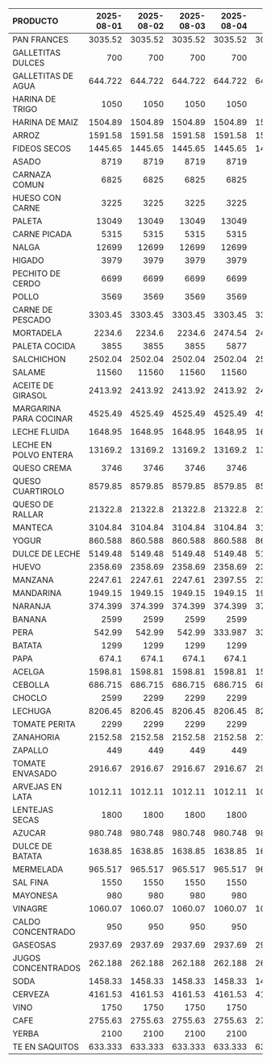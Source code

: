 | PRODUCTO               |   2025-08-01 |   2025-08-02 |   2025-08-03 |   2025-08-04 |   2025-08-05 |   2025-08-06 |   2025-08-07 |   2025-08-08 |   2025-08-09 |   2025-08-10 |   2025-08-11 |   2025-08-12 |   2025-08-13 |   2025-08-14 |   2025-08-15 |   2025-08-16 |   2025-08-17 |   2025-08-18 |   2025-08-19 |   2025-08-20 |   2025-08-21 |   2025-08-22 |
|:-----------------------|-------------:|-------------:|-------------:|-------------:|-------------:|-------------:|-------------:|-------------:|-------------:|-------------:|-------------:|-------------:|-------------:|-------------:|-------------:|-------------:|-------------:|-------------:|-------------:|-------------:|-------------:|-------------:|
| PAN FRANCES            |     3035.52  |     3035.52  |     3035.52  |     3035.52  |     3035.52  |     3035.52  |     3035.52  |     3035.52  |     3035.52  |     3035.52  |     3035.52  |     3035.52  |     3035.52  |     3035.52  |     3035.52  |     3035.52  |     3035.52  |     3035.52  |     3035.52  |     3035.52  |     3035.52  |     3035.52  |
| GALLETITAS DULCES      |      700     |      700     |      700     |      700     |      700     |      700     |      700     |      700     |      700     |      700     |      700     |      700     |      700     |      700     |      700     |      700     |      700     |      700     |      700     |      700     |      700     |      700     |
| GALLETITAS DE AGUA     |      644.722 |      644.722 |      644.722 |      644.722 |      644.722 |      644.722 |      644.722 |      644.722 |      644.722 |      644.722 |      644.722 |      644.722 |      644.722 |      644.722 |      644.722 |      644.722 |      644.722 |      644.722 |      644.722 |      644.722 |      644.722 |      644.722 |
| HARINA DE TRIGO        |     1050     |     1050     |     1050     |     1050     |     1050     |     1050     |     1050     |     1050     |     1050     |     1050     |     1050     |     1050     |     1050     |     1050     |     1050     |     1050     |     1050     |     1050     |     1050     |     1050     |     1050     |     1150     |
| HARINA DE MAIZ         |     1504.89  |     1504.89  |     1504.89  |     1504.89  |     1504.89  |     1504.89  |     1504.89  |     1504.89  |     1504.89  |     1504.89  |     1504.89  |     1504.89  |     1504.89  |     1504.89  |     1504.89  |     1504.89  |     1504.89  |     1504.89  |     1504.89  |     1504.89  |     1504.89  |     1504.89  |
| ARROZ                  |     1591.58  |     1591.58  |     1591.58  |     1591.58  |     1591.58  |     1591.58  |     1591.58  |     1591.58  |     1591.58  |     1591.58  |     1591.58  |     1591.58  |     1591.58  |     1591.58  |     1591.58  |     1591.58  |     1591.58  |     1591.58  |     1591.58  |     1591.58  |     1591.58  |     1591.58  |
| FIDEOS SECOS           |     1445.65  |     1445.65  |     1445.65  |     1445.65  |     1445.65  |     1445.65  |     1445.65  |     1445.65  |     1445.65  |     1445.65  |     1445.65  |     1445.65  |     1445.65  |     1445.65  |     1445.65  |     1445.65  |     1445.65  |     1445.65  |     1445.65  |     1445.65  |     1445.65  |     1445.65  |
| ASADO                  |     8719     |     8719     |     8719     |     8719     |     8719     |     8719     |     8719     |     8719     |     8719     |     8719     |     8719     |     8719     |     8719     |     8719     |     7227.66  |     7227.66  |     7227.66  |     7227.66  |     7227.66  |     7227.66  |     7227.66  |     8719     |
| CARNAZA COMUN          |     6825     |     6825     |     6825     |     6825     |     6825     |     6825     |     6825     |     6825     |     6825     |     6825     |     6825     |     6825     |     6825     |     6825     |     6825     |     6825     |     6825     |     6825     |     6825     |     6825     |     6825     |     6825     |
| HUESO CON CARNE        |     3225     |     3225     |     3225     |     3225     |     3225     |     3225     |     3225     |     3225     |     3225     |     3225     |     3225     |     3225     |     3225     |     3225     |     3225     |     3225     |     3225     |     3225     |     3225     |     3225     |     3225     |     3225     |
| PALETA                 |    13049     |    13049     |    13049     |    13049     |    13049     |    13049     |    13049     |    13049     |    13049     |    13049     |    13049     |    13049     |    13049     |    13049     |    13049     |    13049     |    13049     |    13049     |    13049     |    13049     |    13049     |    13049     |
| CARNE PICADA           |     5315     |     5315     |     5315     |     5315     |     5315     |     5315     |     5315     |     5315     |     5315     |     5315     |     5315     |     5315     |     5315     |     5315     |     5315     |     5315     |     5315     |     5315     |     5315     |     5315     |     5315     |     5315     |
| NALGA                  |    12699     |    12699     |    12699     |    12699     |    12699     |    12699     |    12699     |    10499     |    10499     |    10499     |    12699     |    12699     |    12699     |    12699     |    12699     |    12699     |    12699     |    12699     |    12699     |    12699     |    12699     |    12699     |
| HIGADO                 |     3979     |     3979     |     3979     |     3979     |     3979     |     4749     |     4749     |     4749     |     4749     |     4749     |     4749     |     4749     |     4749     |     4749     |     4749     |     4749     |     4749     |     4749     |     4749     |     4749     |     4749     |     4749     |
| PECHITO DE CERDO       |     6699     |     6699     |     6699     |     6699     |     6699     |     6699     |     6699     |     8209     |     8209     |     8209     |     6699     |     6699     |     6699     |     6699     |     6699     |     6699     |     6699     |     8209     |     8209     |     8209     |     8209     |     8209     |
| POLLO                  |     3569     |     3569     |     3569     |     3569     |     3569     |     3569     |     3569     |     3569     |     3569     |     3569     |     3569     |     3569     |     3569     |     3569     |     3569     |     3569     |     3569     |     3569     |     3569     |     3569     |     3569     |     3569     |
| CARNE DE PESCADO       |     3303.45  |     3303.45  |     3303.45  |     3303.45  |     3303.45  |     3303.45  |     3303.45  |     3303.45  |     3303.45  |     3303.45  |     3303.45  |     3303.45  |     3303.45  |     3303.45  |     3303.45  |     3303.45  |     3303.45  |     3303.45  |     3303.45  |     3303.45  |     3303.45  |     3303.45  |
| MORTADELA              |     2234.6   |     2234.6   |     2234.6   |     2474.54  |     2474.54  |     2474.54  |     2474.54  |     2474.54  |     2474.54  |     2474.54  |     2474.54  |     2474.54  |     2474.54  |     2474.54  |     2474.54  |     2474.54  |     2474.54  |     2474.54  |     2474.54  |     2597.15  |     2597.15  |     2597.15  |
| PALETA COCIDA          |     3855     |     3855     |     3855     |     5877     |     5877     |     5877     |     5877     |     5877     |     5877     |     5877     |     5877     |     5877     |     5877     |     5877     |     5877     |     5877     |     5877     |     5877     |     5877     |     6179     |     6179     |     6179     |
| SALCHICHON             |     2502.04  |     2502.04  |     2502.04  |     2502.04  |     2502.04  |     2502.04  |     2502.04  |     2502.04  |     2502.04  |     2502.04  |     2502.04  |     2502.04  |     2502.04  |     2502.04  |     2502.04  |     2502.04  |     2502.04  |     2502.04  |     2502.04  |     2576.43  |     2576.43  |     2576.43  |
| SALAME                 |    11560     |    11560     |    11560     |    11560     |    11560     |    11560     |    11560     |    11560     |    11560     |    11560     |    11560     |    12152     |    12152     |    12152     |    12152     |    12152     |    12152     |    12152     |    12152     |    12152     |    12152     |    12152     |
| ACEITE DE GIRASOL      |     2413.92  |     2413.92  |     2413.92  |     2413.92  |     2413.92  |     2413.92  |     2413.92  |     2413.92  |     2413.92  |     2413.92  |     2413.92  |     2413.92  |     2413.92  |     2672.55  |     2672.55  |     2672.55  |     2672.55  |     2672.55  |     2672.55  |     2672.55  |     2672.55  |     2672.55  |
| MARGARINA PARA COCINAR |     4525.49  |     4525.49  |     4525.49  |     4525.49  |     4525.49  |     4525.49  |     4525.49  |     4525.49  |     4525.49  |     4525.49  |     4525.49  |     4525.49  |     4525.49  |     4525.49  |     4525.49  |     4525.49  |     4525.49  |     4525.49  |     4525.49  |     4525.49  |     4525.49  |     4525.49  |
| LECHE FLUIDA           |     1648.95  |     1648.95  |     1648.95  |     1648.95  |     1648.95  |     1648.95  |     1648.95  |     1648.95  |     1648.95  |     1648.95  |     1648.95  |     1648.95  |     1648.95  |     1648.95  |     1648.95  |     1648.95  |     1648.95  |     1648.95  |     1648.95  |     1648.95  |     1648.95  |     1648.95  |
| LECHE EN POLVO ENTERA  |    13169.2   |    13169.2   |    13169.2   |    13169.2   |    13169.2   |    13169.2   |    13169.2   |    13169.2   |    13169.2   |    13169.2   |    13169.2   |    13169.2   |    13630.4   |    13630.4   |    13630.4   |    13630.4   |    13630.4   |    13630.4   |    13630.4   |    13630.4   |    13630.4   |    13630.4   |
| QUESO CREMA            |     3746     |     3746     |     3746     |     3746     |     3746     |     3746     |     3746     |     3746     |     3746     |     3746     |     3746     |     3746     |     3746     |     3746     |     3746     |     3746     |     3746     |     3746     |     3746     |     3746     |     3746     |     3746     |
| QUESO CUARTIROLO       |     8579.85  |     8579.85  |     8579.85  |     8579.85  |     8579.85  |     8579.85  |     8579.85  |     9534.23  |     9534.23  |     9534.23  |     9534.23  |     9534.23  |     9534.23  |     9534.23  |     9534.23  |     9534.23  |     9534.23  |     9534.23  |     9534.23  |     9534.23  |     9534.23  |     8579.85  |
| QUESO DE RALLAR        |    21322.8   |    21322.8   |    21322.8   |    21322.8   |    21322.8   |    21322.8   |    21322.8   |    21322.8   |    21322.8   |    21322.8   |    21322.8   |    21322.8   |    21322.8   |    21322.8   |    21322.8   |    21322.8   |    21322.8   |    21322.8   |    21322.8   |    21322.8   |    21322.8   |    21322.8   |
| MANTECA                |     3104.84  |     3104.84  |     3104.84  |     3104.84  |     3104.84  |     3104.84  |     3104.84  |     3104.84  |     3104.84  |     3104.84  |     3104.84  |     3104.84  |     3104.84  |     3104.84  |     3104.84  |     3104.84  |     3104.84  |     3104.84  |     3104.84  |     3104.84  |     3104.84  |     3104.84  |
| YOGUR                  |      860.588 |      860.588 |      860.588 |      860.588 |      860.588 |      860.588 |      860.588 |      860.588 |      860.588 |      860.588 |      860.588 |      860.588 |      860.588 |      860.588 |      860.588 |      860.588 |      860.588 |      860.588 |      860.588 |      860.588 |      860.588 |      860.588 |
| DULCE DE LECHE         |     5149.48  |     5149.48  |     5149.48  |     5149.48  |     5149.48  |     5149.48  |     5149.48  |     5149.48  |     5149.48  |     5149.48  |     5149.48  |     5149.48  |     5149.48  |     5149.48  |     5149.48  |     5149.48  |     5149.48  |     5149.48  |     5149.48  |     5149.48  |     5149.48  |     5149.48  |
| HUEVO                  |     2358.69  |     2358.69  |     2358.69  |     2358.69  |     2358.69  |     2358.69  |     2358.69  |     2358.69  |     2358.69  |     2358.69  |     2358.69  |     2358.69  |     2358.69  |     2358.69  |     2358.69  |     2358.69  |     2358.69  |     2358.69  |     2358.69  |     2358.69  |     2358.69  |     2358.69  |
| MANZANA                |     2247.61  |     2247.61  |     2247.61  |     2397.55  |     2397.55  |     2397.55  |     2397.55  |     2847.37  |     2847.37  |     2847.37  |     2547.49  |     2547.49  |     2547.49  |     2547.49  |     2997.31  |     2997.31  |     2997.31  |     2997.31  |     2997.31  |     2997.31  |     2997.31  |     2997.31  |
| MANDARINA              |     1949.15  |     1949.15  |     1949.15  |     1949.15  |     1949.15  |     1949.15  |     1949.15  |     1949.15  |     1949.15  |     1949.15  |     1949.15  |     1949.15  |     1949.15  |     1949.15  |     1949.15  |     1949.15  |     1949.15  |     1949.15  |     1949.15  |     1949.15  |     1949.15  |     1949.15  |
| NARANJA                |      374.399 |      374.399 |      374.399 |      374.399 |      374.399 |      374.399 |      374.399 |      486.832 |      486.832 |      486.832 |      486.832 |      486.832 |      486.832 |      486.832 |      486.832 |      486.832 |      486.832 |      486.832 |      486.832 |      486.832 |      486.832 |      486.832 |
| BANANA                 |     2599     |     2599     |     2599     |     2599     |     2599     |     2599     |     2599     |     2599     |     2599     |     2599     |     2599     |     2599     |     2899     |     2899     |     2899     |     2899     |     2899     |     2899     |     2899     |     2899     |     2899     |     2899     |
| PERA                   |      542.99  |      542.99  |      542.99  |      333.987 |      333.987 |      333.987 |      333.987 |      333.987 |      333.987 |      333.987 |      333.987 |      333.987 |      333.987 |      333.987 |      333.987 |      333.987 |      333.987 |      333.987 |      333.987 |      333.987 |      333.987 |      333.987 |
| BATATA                 |     1299     |     1299     |     1299     |     1299     |     1299     |     1299     |     1299     |     1299     |     1299     |     1299     |     1299     |     1299     |     1299     |     1299     |     1299     |     1299     |     1299     |     1299     |     1299     |     1299     |     1299     |     1299     |
| PAPA                   |      674.1   |      674.1   |      674.1   |      674.1   |      674.1   |      674.1   |      674.1   |      674.1   |      674.1   |      674.1   |      674.1   |      674.1   |      674.1   |      674.1   |      674.1   |      674.1   |      674.1   |      674.1   |      674.1   |      674.1   |      674.1   |      674.1   |
| ACELGA                 |     1598.81  |     1598.81  |     1598.81  |     1598.81  |     1598.81  |     1598.81  |     1598.81  |     1598.81  |     1598.81  |     1598.81  |     1598.81  |     1598.81  |     1598.81  |     1598.81  |     1598.81  |     1598.81  |     1598.81  |     1598.81  |     1598.81  |     1598.81  |     1598.81  |     1598.81  |
| CEBOLLA                |      686.715 |      686.715 |      686.715 |      686.715 |      686.715 |      686.715 |      686.715 |      686.715 |      686.715 |      686.715 |      686.715 |      686.715 |      686.715 |      686.715 |      686.715 |      686.715 |      686.715 |      686.715 |      686.715 |      686.715 |      686.715 |      686.715 |
| CHOCLO                 |     2599     |     2299     |     2299     |     2299     |     1999     |     1999     |     1699     |     1399     |     1399     |     1399     |     1399     |     1399     |     1399     |     1399     |      999     |      999     |      999     |     1199     |     1199     |     1199     |     1199     |      999     |
| LECHUGA                |     8206.45  |     8206.45  |     8206.45  |     8206.45  |     8206.45  |     8206.45  |     8206.45  |     8206.45  |     8206.45  |     8206.45  |     8206.45  |     8206.45  |     8206.45  |     8206.45  |     8206.45  |     8206.45  |     8206.45  |     8206.45  |     8206.45  |     8206.45  |     8206.45  |     6838.48  |
| TOMATE PERITA          |     2299     |     2299     |     2299     |     2299     |     2299     |     2299     |     2999     |     2999     |     3499     |     3499     |     3499     |     3799     |     3799     |     4499     |     4499     |     4499     |     4499     |     4499     |     4599     |     4599     |     4999     |     3599     |
| ZANAHORIA              |     2152.58  |     2152.58  |     2152.58  |     2152.58  |     2152.58  |     2152.58  |     2152.58  |     2152.58  |     2152.58  |     2152.58  |     2799     |     2799     |     2799     |     2799     |     2799     |     2799     |     2799     |     2152.58  |     2152.58  |     2152.58  |     2152.58  |     2799     |
| ZAPALLO                |      449     |      449     |      449     |      449     |      449     |      449     |      449     |      499     |      499     |      499     |      449     |      449     |      449     |      449     |      449     |      449     |      449     |      449     |      449     |      449     |      449     |      449     |
| TOMATE ENVASADO        |     2916.67  |     2916.67  |     2916.67  |     2916.67  |     2916.67  |     2916.67  |     2916.67  |     2916.67  |     2916.67  |     2916.67  |     2916.67  |     2916.67  |     2916.67  |     2916.67  |     2916.67  |     2916.67  |     2916.67  |     2916.67  |     2916.67  |     2916.67  |     2916.67  |     2916.67  |
| ARVEJAS EN LATA        |     1012.11  |     1012.11  |     1012.11  |     1012.11  |     1012.11  |     1012.11  |     1012.11  |     1012.11  |     1012.11  |     1012.11  |     1012.11  |     1012.11  |     1012.11  |     1012.11  |     1012.11  |     1012.11  |     1012.11  |     1012.11  |     1012.11  |     1012.11  |     1012.11  |     1012.11  |
| LENTEJAS SECAS         |     1800     |     1800     |     1800     |     1800     |     1800     |     1800     |     1800     |     1800     |     1800     |     1800     |     1800     |     1800     |     1800     |     1800     |     1800     |     1800     |     1800     |     1800     |     1800     |     1800     |     1800     |     1800     |
| AZUCAR                 |      980.748 |      980.748 |      980.748 |      980.748 |      980.748 |      980.748 |      980.748 |      980.748 |      980.748 |      980.748 |      980.748 |      980.748 |      980.748 |      980.748 |      980.748 |      980.748 |      980.748 |      980.748 |      980.748 |      980.748 |      980.748 |      980.748 |
| DULCE DE BATATA        |     1638.85  |     1638.85  |     1638.85  |     1638.85  |     1638.85  |     1638.85  |     1638.85  |     1638.85  |     1638.85  |     1638.85  |     1638.85  |     1638.85  |     1638.85  |     1638.85  |     1638.85  |     1638.85  |     1638.85  |     1638.85  |     1638.85  |     1638.85  |     1638.85  |     1638.85  |
| MERMELADA              |      965.517 |      965.517 |      965.517 |      965.517 |      965.517 |      965.517 |      965.517 |      965.517 |      965.517 |      965.517 |      965.517 |      965.517 |      965.517 |      965.517 |      965.517 |      965.517 |      965.517 |      965.517 |      965.517 |      965.517 |      965.517 |      965.517 |
| SAL FINA               |     1550     |     1550     |     1550     |     1550     |     1550     |     1550     |     1550     |     1550     |     1550     |     1550     |     1550     |     1550     |     1550     |     1550     |     1550     |     1550     |     1550     |     1550     |     1550     |     1550     |     1550     |     1550     |
| MAYONESA               |      980     |      980     |      980     |      980     |      980     |      980     |      980     |      980     |      980     |      980     |      980     |      980     |      980     |      980     |      980     |      980     |      980     |      980     |      980     |      980     |      980     |      980     |
| VINAGRE                |     1060.07  |     1060.07  |     1060.07  |     1060.07  |     1060.07  |     1060.07  |     1060.07  |     1060.07  |     1060.07  |     1060.07  |     1060.07  |     1060.07  |     1060.07  |     1060.07  |     1060.07  |     1060.07  |     1060.07  |     1060.07  |     1060.07  |     1060.07  |     1060.07  |     1060.07  |
| CALDO CONCENTRADO      |      950     |      950     |      950     |      950     |      950     |      950     |      950     |      950     |      950     |      950     |      950     |      950     |      950     |      950     |      950     |      950     |      950     |      950     |      950     |      950     |      950     |      950     |
| GASEOSAS               |     2937.69  |     2937.69  |     2937.69  |     2937.69  |     2937.69  |     2937.69  |     2937.69  |     2937.69  |     2937.69  |     2937.69  |     2937.69  |     2937.69  |     2937.69  |     2937.69  |     2937.69  |     2937.69  |     2937.69  |     2937.69  |     2937.69  |     2937.69  |     2937.69  |     2937.69  |
| JUGOS CONCENTRADOS     |      262.188 |      262.188 |      262.188 |      262.188 |      262.188 |      262.188 |      262.188 |      262.188 |      262.188 |      262.188 |      262.188 |      262.188 |      262.188 |      262.188 |      262.188 |      262.188 |      262.188 |      262.188 |      262.188 |      262.188 |      262.188 |      262.188 |
| SODA                   |     1458.33  |     1458.33  |     1458.33  |     1458.33  |     1458.33  |     1458.33  |     1458.33  |     1458.33  |     1458.33  |     1458.33  |     1458.33  |     1458.33  |     1458.33  |     1458.33  |     1458.33  |     1458.33  |     1458.33  |     1458.33  |     1458.33  |     1458.33  |     1458.33  |     1458.33  |
| CERVEZA                |     4161.53  |     4161.53  |     4161.53  |     4161.53  |     4161.53  |     4161.53  |     4161.53  |     4161.53  |     4161.53  |     4161.53  |     4161.53  |     4161.53  |     4161.53  |     4161.53  |     4161.53  |     4161.53  |     4161.53  |     4161.53  |     4161.53  |     4161.53  |     4161.53  |     4161.53  |
| VINO                   |     1750     |     1750     |     1750     |     1750     |     1750     |     1750     |     1750     |     1750     |     1750     |     1750     |     1750     |     1750     |     1750     |     1750     |     1750     |     1750     |     1750     |     1750     |     1750     |     1750     |     1750     |     1750     |
| CAFE                   |     2755.63  |     2755.63  |     2755.63  |     2755.63  |     2755.63  |     2755.63  |     2755.63  |     2755.63  |     2755.63  |     2755.63  |     2755.63  |     2755.63  |     2755.63  |     2755.63  |     2755.63  |     2755.63  |     2755.63  |     2755.63  |     2755.63  |     2755.63  |     2755.63  |     2755.63  |
| YERBA                  |     2100     |     2100     |     2100     |     2100     |     2100     |     2100     |     2100     |     2100     |     2100     |     2100     |     2100     |     2100     |     2100     |     2100     |     2100     |     2100     |     2100     |     2100     |     2100     |     2100     |     2100     |     2100     |
| TE EN SAQUITOS         |      633.333 |      633.333 |      633.333 |      633.333 |      633.333 |      633.333 |      633.333 |      633.333 |      633.333 |      633.333 |      633.333 |      633.333 |      633.333 |      633.333 |      633.333 |      633.333 |      633.333 |      633.333 |      633.333 |      633.333 |      633.333 |      633.333 |